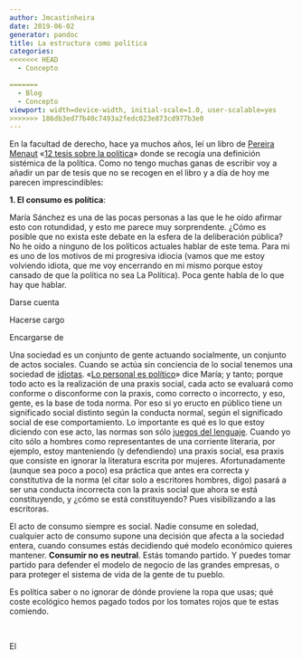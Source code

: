 ```yaml
---
author: Jmcastinheira
date: 2019-06-02
generator: pandoc
title: La estructura como política
categories:
<<<<<<< HEAD
  - Concepto

=======
  - Blog
  - Concepto
viewport: width=device-width, initial-scale=1.0, user-scalable=yes
>>>>>>> 186db3ed77b40c7493a2fedc023e873cd977b3e0
---
```




En la facultad de derecho, hace ya muchos años, leí un libro de [Pereira
Menaut](https://gl.wikipedia.org/wiki/Antonio-Carlos_Pereira_Menaut)
«[12 tesis sobre la
política](https://archivos.juridicas.unam.mx/www/bjv/libros/1/12/tc.pdf)»
donde se recogía una definición sistémica de la política. Como no tengo
muchas ganas de escribir voy a añadir un par de tesis que no se recogen
en el libro y a día de hoy me parecen imprescindibles:

**1. El consumo es política**:

María Sánchez es una de las pocas personas a las que le he oído afirmar
esto con rotundidad, y esto me parece muy sorprendente. ¿Cómo es posible
que no exista este debate en la esfera de la deliberación pública? No he
oído a ninguno de los políticos actuales hablar de este tema. Para mi es
uno de los motivos de mi progresiva idiocia (vamos que me estoy
volviendo idiota, que me voy encerrando en mi mismo porque estoy cansado
de que la política no sea La Política). Poca gente habla de lo que hay
que hablar.

Darse cuenta

Hacerse cargo

Encargarse de

Una sociedad es un conjunto de gente actuando socialmente, un conjunto
de actos sociales. Cuando se actúa sin conciencia de lo social tenemos
una sociedad de [idiotas](http://etimologias.dechile.net/?idiota). «[Lo
personal es
político](https://es.wikipedia.org/wiki/Lo_personal_es_pol%C3%ADtico)»
dice María; y tanto; porque todo acto es la realización de una praxis
social, cada acto se evaluará como conforme o disconforme con la praxis,
como correcto o incorrecto, y eso, gente, es la base de toda norma. Por
eso si yo eructo en público tiene un significado social distinto según
la conducta normal, según el significado social de ese comportamiento.
Lo importante es qué es lo que estoy diciendo con ese acto, las normas
son sólo [juegos del
lenguaje](https://es.wikipedia.org/wiki/Juego_del_lenguaje_(filosof%C3%ADa)).
Cuando yo cito sólo a hombres como representantes de una corriente
literaria, por ejemplo, estoy manteniendo (y defendiendo) una praxis
social, esa praxis que consiste en ignorar la literatura escrita por
mujeres. Afortunadamente (aunque sea poco a poco) esa práctica que antes
era correcta y constitutiva de la norma (el citar solo a escritores
hombres, digo) pasará a ser una conducta incorrecta con la praxis social
que ahora se está constituyendo, y ¿cómo se está constituyendo? Pues
visibilizando a las escritoras.

El acto de consumo siempre es social. Nadie consume en soledad,
cualquier acto de consumo supone una decisión que afecta a la sociedad
entera, cuando consumes estás decidiendo qué modelo económico quieres
mantener. **Consumir no es neutral**. Estás tomando partido. Y puedes
tomar partido para defender el modelo de negocio de las grandes
empresas, o para proteger el sistema de vida de la gente de tu pueblo.

Es política saber o no ignorar de dónde proviene la ropa que usas; qué
coste ecológico hemos pagado todos por los tomates rojos que te estas
comiendo.

 

El
